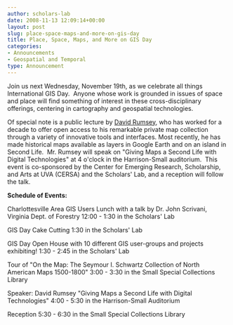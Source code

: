 ```yaml
---
author: scholars-lab
date: 2008-11-13 12:09:14+00:00
layout: post
slug: place-space-maps-and-more-on-gis-day
title: Place, Space, Maps, and More on GIS Day
categories:
- Announcements
- Geospatial and Temporal
type: Announcement
---
```


<!-- ![From David Rumsey Map Collection](http://people.virginia.edu/~jfg9x/va-md-de.jpg) -->
Join us next Wednesday, November 19th, as we celebrate all things International GIS Day.  Anyone whose work is grounded in issues of space and place will find something of interest in these cross-disciplinary offerings, centering in cartography and geospatial technologies.

Of special note is a public lecture by [David Rumsey](http://www.davidrumsey.com/), who has worked for a decade to offer open access to his remarkable private map collection through a variety of innovative tools and interfaces. Most recently, he has made historical maps available as layers in Google Earth and on an island in Second Life.  Mr. Rumsey will speak on "Giving Maps a Second Life with Digital Technologies" at 4 o'clock in the Harrison-Small auditorium.  This event is co-sponsored by the Center for Emerging Research, Scholarship, and Arts at UVA (CERSA) and the Scholars' Lab, and a reception will follow the talk.

**Schedule of Events:**

Charlottesville Area GIS Users Lunch
with a talk by Dr. John Scrivani, Virginia Dept. of Forestry
12:00 - 1:30 in the Scholars' Lab

GIS Day Cake Cutting
1:30 in the Scholars' Lab

GIS Day Open House
with 10 different GIS user-groups and projects exhibiting!
1:30 - 2:45 in the Scholars' Lab

Tour of "On the Map: The Seymour I. Schwartz Collection of North American Maps 1500-1800"
3:00 - 3:30 in the Small Special Collections Library

Speaker: David Rumsey
"Giving Maps a Second Life with Digital Technologies"
4:00 - 5:30 in the Harrison-Small Auditorium

Reception
5:30 - 6:30 in the Small Special Collections Library



<!-- _Image from the David Rumsey Map Collection_ -->
